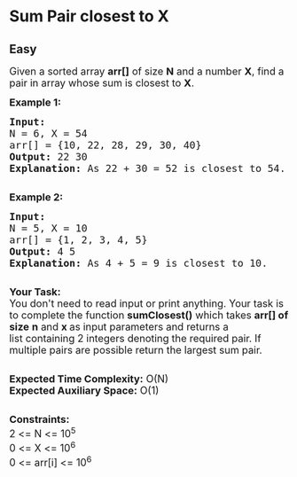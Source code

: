 # Sum Pair closest to X
## Easy
<div class="problems_problem_content__Xm_eO"><p><span style="font-size:18px">Given a sorted array <strong>arr[]</strong>&nbsp;of size <strong>N</strong> and a number <strong>X</strong>, find a pair in array whose sum is closest to <strong>X</strong>.</span></p>

<p><span style="font-size:18px"><strong>Example 1:</strong></span></p>

<pre><span style="font-size:18px"><strong>Input:
</strong>N = 6, X = 54
arr[] = {10, 22, 28, 29, 30, 40}
<strong>Output:</strong> 22 30
<strong>Explanation:</strong> As 22 + 30 = 52 is closest to 54.
</span></pre>

<p><br>
<span style="font-size:18px"><strong>Example 2:</strong></span></p>

<pre><span style="font-size:18px"><strong>Input:
</strong>N = 5, X = 10
arr[] = {1, 2, 3, 4, 5}
<strong>Output:</strong> 4 5
<strong>Explanation:</strong>&nbsp;As 4 + 5 = 9 is closest to 10.</span></pre>

<p><br>
<span style="font-size:18px"><strong>Your Task:</strong><br>
You don't need to read input or print anything. Your task is to complete the function&nbsp;<strong>sumClosest()</strong>&nbsp;which takes <strong>arr[] of size</strong>&nbsp;<strong>n</strong> and <strong>x&nbsp;</strong>as input parameters and returns a list&nbsp;containing 2 integers denoting the required pair.&nbsp;If multiple pairs are possible return&nbsp;the largest sum pair.</span></p>

<p><br>
<span style="font-size:18px"><strong>Expected Time Complexity:</strong>&nbsp;O(N)<br>
<strong>Expected Auxiliary Space:</strong>&nbsp;O(1)</span></p>

<p><br>
<span style="font-size:18px"><strong>Constraints:</strong><br>
2 &lt;= N &lt;= 10<sup>5</sup><br>
0 &lt;= X &lt;= 10<sup>6</sup><br>
0 &lt;= arr[i] &lt;= 10<sup>6</sup></span></p>

<p>&nbsp;</p>
</div>